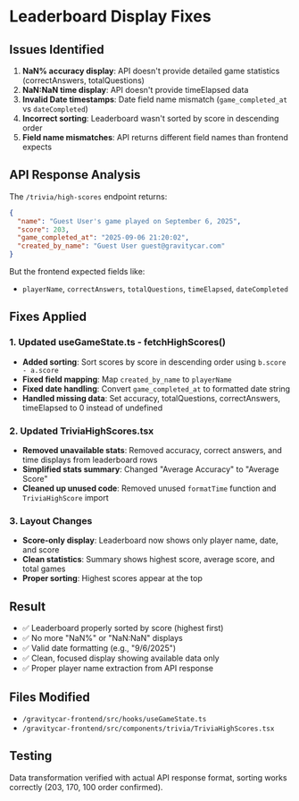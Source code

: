 # Leaderboard Display Fixes

## Issues Identified
1. **NaN% accuracy display**: API doesn't provide detailed game statistics (correctAnswers, totalQuestions)
2. **NaN:NaN time display**: API doesn't provide timeElapsed data
3. **Invalid Date timestamps**: Date field name mismatch (`game_completed_at` vs `dateCompleted`)
4. **Incorrect sorting**: Leaderboard wasn't sorted by score in descending order
5. **Field name mismatches**: API returns different field names than frontend expects

## API Response Analysis
The `/trivia/high-scores` endpoint returns:
```json
{
  "name": "Guest User's game played on September 6, 2025",
  "score": 203,
  "game_completed_at": "2025-09-06 21:20:02", 
  "created_by_name": "Guest User guest@gravitycar.com"
}
```

But the frontend expected fields like:
- `playerName`, `correctAnswers`, `totalQuestions`, `timeElapsed`, `dateCompleted`

## Fixes Applied

### 1. Updated useGameState.ts - fetchHighScores()
- **Added sorting**: Sort scores by score in descending order using `b.score - a.score`
- **Fixed field mapping**: Map `created_by_name` to `playerName`
- **Fixed date handling**: Convert `game_completed_at` to formatted date string
- **Handled missing data**: Set accuracy, totalQuestions, correctAnswers, timeElapsed to 0 instead of undefined

### 2. Updated TriviaHighScores.tsx
- **Removed unavailable stats**: Removed accuracy, correct answers, and time displays from leaderboard rows
- **Simplified stats summary**: Changed "Average Accuracy" to "Average Score" 
- **Cleaned up unused code**: Removed unused `formatTime` function and `TriviaHighScore` import

### 3. Layout Changes
- **Score-only display**: Leaderboard now shows only player name, date, and score
- **Clean statistics**: Summary shows highest score, average score, and total games
- **Proper sorting**: Highest scores appear at the top

## Result
- ✅ Leaderboard properly sorted by score (highest first)
- ✅ No more "NaN%" or "NaN:NaN" displays  
- ✅ Valid date formatting (e.g., "9/6/2025")
- ✅ Clean, focused display showing available data only
- ✅ Proper player name extraction from API response

## Files Modified
- `/gravitycar-frontend/src/hooks/useGameState.ts`
- `/gravitycar-frontend/src/components/trivia/TriviaHighScores.tsx`

## Testing
Data transformation verified with actual API response format, sorting works correctly (203, 170, 100 order confirmed).
